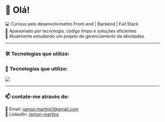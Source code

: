 # 👋 Olá! 

💻 Curioso pelo desenvolvimehto Front-end | Backend | Full Stack  
🚀 Apaixonado por tecnologia, código limpo e soluções eficientes  
🎯 Atualmente estudando um projeto de gerenciamento de atividades 

---

### 🛠️ Tecnologias que utilizo:  

### 🚀 Tecnologias que utilizo:

<p align="left">
  <img src="https://skillicons.dev/icons?i=js,react,nodejs,postgresql,github,vercel" />
</p>


---

### 📫 contate-me através de: 
📩 Email: [ramon.martins1@gmail.com](mailto:ramon.martins1@gmail.com)  
💼 LinkedIn: [ramon-martins](https://www.linkedin.com/in/ramon-martins-55137614a)  


<!--
**ramon1martins1/ramon1martins1** is a ✨ _special_ ✨ repository because its `README.md` (this file) appears on your GitHub profile.

Here are some ideas to get you started:

- 🔭 I’m currently working on ...
- 🌱 I’m currently learning ...
- 👯 I’m looking to collaborate on ...
- 🤔 I’m looking for help with ...
- 💬 Ask me about ...
- 📫 How to reach me: ...
- 😄 Pronouns: ...
- ⚡ Fun fact: ...



-->

